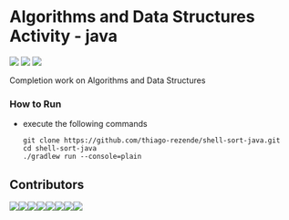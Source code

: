 # Algorithms and Data Structures Activity - java
![](https://github.com/thiago-rezende/shell-sort-java/workflows/GitHub%20CI/badge.svg)
![](https://img.shields.io/badge/Java-8-red)
![](https://img.shields.io/badge/Gradle-5.6.4-green)

Completion work on Algorithms and Data Structures

### How to Run
- execute the following commands

    ```
    git clone https://github.com/thiago-rezende/shell-sort-java.git
    cd shell-sort-java
    ./gradlew run --console=plain
    ```

## Contributors
[![](https://sourcerer.io/fame/thiago-rezende/thiago-rezende/shell-sort-java/images/0)](https://sourcerer.io/fame/thiago-rezende/thiago-rezende/shell-sort-java/links/0)[![](https://sourcerer.io/fame/thiago-rezende/thiago-rezende/shell-sort-java/images/1)](https://sourcerer.io/fame/thiago-rezende/thiago-rezende/shell-sort-java/links/1)[![](https://sourcerer.io/fame/thiago-rezende/thiago-rezende/shell-sort-java/images/2)](https://sourcerer.io/fame/thiago-rezende/thiago-rezende/shell-sort-java/links/2)[![](https://sourcerer.io/fame/thiago-rezende/thiago-rezende/shell-sort-java/images/3)](https://sourcerer.io/fame/thiago-rezende/thiago-rezende/shell-sort-java/links/3)[![](https://sourcerer.io/fame/thiago-rezende/thiago-rezende/shell-sort-java/images/4)](https://sourcerer.io/fame/thiago-rezende/thiago-rezende/shell-sort-java/links/4)[![](https://sourcerer.io/fame/thiago-rezende/thiago-rezende/shell-sort-java/images/5)](https://sourcerer.io/fame/thiago-rezende/thiago-rezende/shell-sort-java/links/5)[![](https://sourcerer.io/fame/thiago-rezende/thiago-rezende/shell-sort-java/images/6)](https://sourcerer.io/fame/thiago-rezende/thiago-rezende/shell-sort-java/links/6)[![](https://sourcerer.io/fame/thiago-rezende/thiago-rezende/shell-sort-java/images/7)](https://sourcerer.io/fame/thiago-rezende/thiago-rezende/shell-sort-java/links/7)
